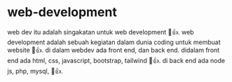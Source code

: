 # web-development
web dev itu adalah singakatan untuk web development 🙂👍. web development adalah sebuah kegiatan dalam dunia coding untuk membuat website 🙂👍. di dalam webdev ada front end, dan back end. didalam front end ada html, css, javascript, bootstrap, tailwind 🙂👍. di back end ada node js, php, mysql, 🙂👍.
